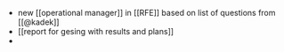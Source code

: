 - new [[operational manager]] in [[RFE]] based on list of questions from [[@kadek]]
- [[report for gesing with results and plans]]
-